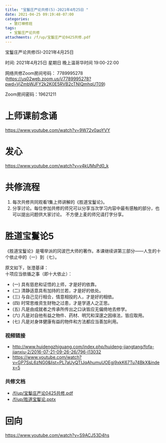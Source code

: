 ```yaml
---
title: "宝鬘庄严论共修(5)-2021年4月25日 "
date: 2021-04-25 09:19:48-07:00
categories:
  - 慧灯禅修班
tags:
  - 宝鬘庄严论共修
attachments: /f/up/宝鬘庄严论0425共修.pdf
---
```

宝鬘庄严论共修(5)-2021年4月25日 

时间: 2021年4月25日 星期日 晚上温哥华时间 19:00-22:00  

网络共修Zoom房间号码： 7789995278 (<https://us02web.zoom.us/j/7789995278?pwd=VjZmbWJFY2k2K0E5RVB2cTNIQmhqUT09>)

Zoom房间密码：19621211

# 上师课前念诵

<https://www.youtube.com/watch?v=9W72v0aoYVY>

# 发心

<https://www.youtube.com/watch?v=v4kUMsPd0_k>

# 共修流程  

1. 每次共修共同观看1集上师讲解的《胜道宝鬘论》。
2. 分享讨论。每位参加共修的师兄可以分享当次学习内容中最有感触的部分，也可以提出问题供大家讨论。
不方便上麦的师兄请打字分享。

# 胜道宝鬘论5　

《胜道宝鬘论》是噶举派的冈波巴大师的著作。本课继续讲第三部分——人生的十个依止中的（一）到（七）。

原文如下，张澄基译：   
十项应当依循之事（即十大依止）： 　　
- (一) 具有慈悲和证悟的上师，才是好的依靠。 　　
- (二) 清静适意具有加持的兰若，才是好的依处。 　　
- (三) 与自己见行相合，情意相投的人，才是好的相依。 　　
- (四) 时常思维资生财物之过患，才是学道人之正思。 　　
- (五) 凡是由成就者之传承所传出之口诀皆应无偏倚地去修学。 　　
- (六) 凡是对自他有益之物件、药材、明咒和深邃之因缘法，皆应取用。 　　
- (七) 凡是对身体健康有益的物件和方法都应当善加利用。

### 视频链接

- <http://www.huidengzhiguang.com/index.php/huideng-jiangtang/fofa-jianxiu-2/2016-07-21-09-26-26/796-l13032>
- <https://www.youtube.com/watch?v=GP7SsL6zNG0&list=PL7aUyQTIJqAhumuUOEgj9xkK67Tu74BkX&index=5>

### 共修文档

- [/f/up/宝鬘庄严论0425共修.pdf](https://hdvblob.blob.core.windows.net/hdv/f/up/宝鬘庄严论0425共修.pdf)
- [/f/up/胜道宝鬘论.pptx](https://hdvblob.blob.core.windows.net/hdv/f/up/胜道宝鬘论.pptx)

# 回向 

<https://www.youtube.com/watch?v=S9ACJ53D4hs>